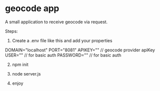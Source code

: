 # geocode app
A small application to receive geocode via request.

Steps:

1. Create a .env file like this and add your properties

DOMAIN="localhost"
PORT="8081"
APIKEY="" // geocode provider apiKey
USER="" // for basic auth
PASSWORD="" // for basic auth

2. npm init

3. node server.js

4. enjoy

